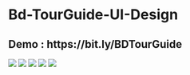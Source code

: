 # Bd-TourGuide-UI-Design 

<h2>Demo : https://bit.ly/BDTourGuide</h2>

<img src="https://github.com/ScorpionN69/Bd-TourGuide-UI-Design/blob/main/Output/1.png?raw=true">
<img src="https://github.com/ScorpionN69/Bd-TourGuide-UI-Design/blob/main/Output/2.png?raw=true">

<img src="https://github.com/ScorpionN69/Bd-TourGuide-UI-Design/blob/main/Output/3.png?raw=true">
<img src="https://github.com/ScorpionN69/Bd-TourGuide-UI-Design/blob/main/Output/4.png?raw=true">
<img src="https://github.com/ScorpionN69/Bd-TourGuide-UI-Design/blob/main/Output/5.png?raw=true">



